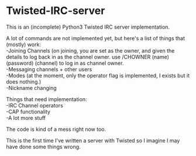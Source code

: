 # Twisted-IRC-server
This is an (incomplete) Python3 Twisted IRC server implementation.

A lot of commands are not implemented yet, but here's a list of things that (mostly) work:  
-Joining Channels (on joining, you are set as the owner, and given the details to log back in
as the channel owner. use /CHOWNER (name) (password) (channel) to log in as channel owner.  
-Messaging channels + other users  
-Modes (at the moment, only the operator flag is implemented, I exists but it does nothing.)  
-Nickname changing  

Things that need implementation:  
-IRC Channel operators  
-CAP functionality  
-A lot more stuff  

The code is kind of a mess right now too.

This is the first time I've written a server with Twisted so I imagine
I may have done some things wrong.
